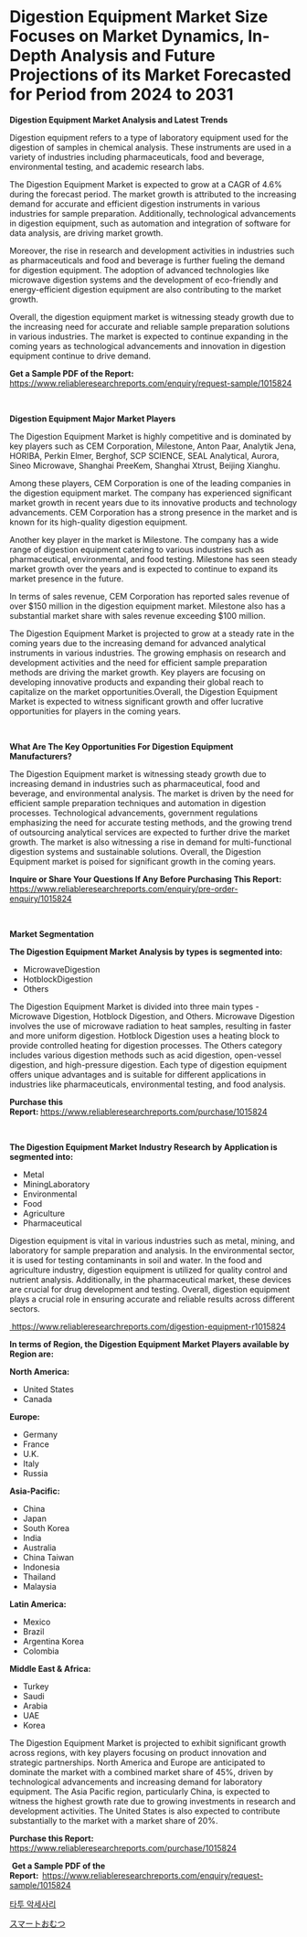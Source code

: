 <p><h1>Digestion Equipment Market Size Focuses on Market Dynamics, In-Depth Analysis and Future Projections of its Market Forecasted for Period from 2024 to 2031</h1></p><p><strong>Digestion Equipment Market Analysis and Latest Trends</strong></p>
<p><p>Digestion equipment refers to a type of laboratory equipment used for the digestion of samples in chemical analysis. These instruments are used in a variety of industries including pharmaceuticals, food and beverage, environmental testing, and academic research labs.</p><p>The Digestion Equipment Market is expected to grow at a CAGR of 4.6% during the forecast period. The market growth is attributed to the increasing demand for accurate and efficient digestion instruments in various industries for sample preparation. Additionally, technological advancements in digestion equipment, such as automation and integration of software for data analysis, are driving market growth.</p><p>Moreover, the rise in research and development activities in industries such as pharmaceuticals and food and beverage is further fueling the demand for digestion equipment. The adoption of advanced technologies like microwave digestion systems and the development of eco-friendly and energy-efficient digestion equipment are also contributing to the market growth.</p><p>Overall, the digestion equipment market is witnessing steady growth due to the increasing need for accurate and reliable sample preparation solutions in various industries. The market is expected to continue expanding in the coming years as technological advancements and innovation in digestion equipment continue to drive demand.</p></p>
<p><strong>Get a Sample PDF of the Report:&nbsp;</strong> <a href="https://www.reliableresearchreports.com/enquiry/request-sample/1015824">https://www.reliableresearchreports.com/enquiry/request-sample/1015824</a></p>
<p>&nbsp;</p>
<p><strong>Digestion Equipment Major Market Players</strong></p>
<p><p>The Digestion Equipment Market is highly competitive and is dominated by key players such as CEM Corporation, Milestone, Anton Paar, Analytik Jena, HORIBA, Perkin Elmer, Berghof, SCP SCIENCE, SEAL Analytical, Aurora, Sineo Microwave, Shanghai PreeKem, Shanghai Xtrust, Beijing Xianghu.</p><p>Among these players, CEM Corporation is one of the leading companies in the digestion equipment market. The company has experienced significant market growth in recent years due to its innovative products and technology advancements. CEM Corporation has a strong presence in the market and is known for its high-quality digestion equipment.</p><p>Another key player in the market is Milestone. The company has a wide range of digestion equipment catering to various industries such as pharmaceutical, environmental, and food testing. Milestone has seen steady market growth over the years and is expected to continue to expand its market presence in the future.</p><p>In terms of sales revenue, CEM Corporation has reported sales revenue of over $150 million in the digestion equipment market. Milestone also has a substantial market share with sales revenue exceeding $100 million.</p><p>The Digestion Equipment Market is projected to grow at a steady rate in the coming years due to the increasing demand for advanced analytical instruments in various industries. The growing emphasis on research and development activities and the need for efficient sample preparation methods are driving the market growth. Key players are focusing on developing innovative products and expanding their global reach to capitalize on the market opportunities.Overall, the Digestion Equipment Market is expected to witness significant growth and offer lucrative opportunities for players in the coming years.</p></p>
<p>&nbsp;</p>
<p><strong>What Are The Key Opportunities For Digestion Equipment Manufacturers?</strong></p>
<p><p>The Digestion Equipment market is witnessing steady growth due to increasing demand in industries such as pharmaceutical, food and beverage, and environmental analysis. The market is driven by the need for efficient sample preparation techniques and automation in digestion processes. Technological advancements, government regulations emphasizing the need for accurate testing methods, and the growing trend of outsourcing analytical services are expected to further drive the market growth. The market is also witnessing a rise in demand for multi-functional digestion systems and sustainable solutions. Overall, the Digestion Equipment market is poised for significant growth in the coming years.</p></p>
<p><strong>Inquire or Share Your Questions If Any Before Purchasing This Report:</strong> <a href="https://www.reliableresearchreports.com/enquiry/pre-order-enquiry/1015824">https://www.reliableresearchreports.com/enquiry/pre-order-enquiry/1015824</a></p>
<p>&nbsp;</p>
<p><strong>Market Segmentation</strong></p>
<p><strong>The Digestion Equipment Market Analysis by types is segmented into:</strong></p>
<p><ul><li>MicrowaveDigestion</li><li>HotblockDigestion</li><li>Others</li></ul></p>
<p><p>The Digestion Equipment Market is divided into three main types - Microwave Digestion, Hotblock Digestion, and Others. Microwave Digestion involves the use of microwave radiation to heat samples, resulting in faster and more uniform digestion. Hotblock Digestion uses a heating block to provide controlled heating for digestion processes. The Others category includes various digestion methods such as acid digestion, open-vessel digestion, and high-pressure digestion. Each type of digestion equipment offers unique advantages and is suitable for different applications in industries like pharmaceuticals, environmental testing, and food analysis.</p></p>
<p><strong>Purchase this Report:&nbsp;</strong><a href="https://www.reliableresearchreports.com/purchase/1015824">https://www.reliableresearchreports.com/purchase/1015824</a></p>
<p>&nbsp;</p>
<p><strong>The Digestion Equipment Market Industry Research by Application is segmented into:</strong></p>
<p><ul><li>Metal</li><li>MiningLaboratory</li><li>Environmental</li><li>Food</li><li>Agriculture</li><li>Pharmaceutical</li></ul></p>
<p><p>Digestion equipment is vital in various industries such as metal, mining, and laboratory for sample preparation and analysis. In the environmental sector, it is used for testing contaminants in soil and water. In the food and agriculture industry, digestion equipment is utilized for quality control and nutrient analysis. Additionally, in the pharmaceutical market, these devices are crucial for drug development and testing. Overall, digestion equipment plays a crucial role in ensuring accurate and reliable results across different sectors.</p></p>
<p><a href="https://www.reliableresearchreports.com/digestion-equipment-r1015824">&nbsp;https://www.reliableresearchreports.com/digestion-equipment-r1015824</a></p>
<p><strong>In terms of Region, the Digestion Equipment Market Players available by Region are:</strong></p>
<p>
    <p> <strong> North America: </strong>
        <ul>
            <li>United States</li>
            <li>Canada</li>
        </ul>
        </p> 
    <p> <strong> Europe: </strong>
        <ul>
            <li>Germany</li>
            <li>France</li>
            <li>U.K.</li>
            <li>Italy</li>
            <li>Russia</li>
        </ul>
        </p> 
    <p> <strong> Asia-Pacific: </strong>
        <ul>
            <li>China</li>
            <li>Japan</li>
            <li>South Korea</li>
            <li>India</li>
            <li>Australia</li>
            <li>China Taiwan</li>
            <li>Indonesia</li>
            <li>Thailand</li>
            <li>Malaysia</li>
        </ul>
        </p> 
    <p> <strong> Latin America: </strong>
        <ul>
            <li>Mexico</li>
            <li>Brazil</li>
            <li>Argentina Korea</li>
            <li>Colombia</li>
        </ul>
        </p> 
    <p> <strong> Middle East & Africa: </strong>
        <ul>
            <li>Turkey</li>
            <li>Saudi</li>
            <li>Arabia</li>
            <li>UAE</li>
            <li>Korea</li>
        </ul>
    </p>
    </p>
<p><p>The Digestion Equipment Market is projected to exhibit significant growth across regions, with key players focusing on product innovation and strategic partnerships. North America and Europe are anticipated to dominate the market with a combined market share of 45%, driven by technological advancements and increasing demand for laboratory equipment. The Asia Pacific region, particularly China, is expected to witness the highest growth rate due to growing investments in research and development activities. The United States is also expected to contribute substantially to the market with a market share of 20%.</p></p>
<p><strong>Purchase this Report: </strong><a href="https://www.reliableresearchreports.com/purchase/1015824">https://www.reliableresearchreports.com/purchase/1015824</a></p>
<p>&nbsp;<strong>Get a Sample PDF of the Report:&nbsp;&nbsp;</strong><a href="https://www.reliableresearchreports.com/enquiry/request-sample/1015824">https://www.reliableresearchreports.com/enquiry/request-sample/1015824</a></p>
<p><strong></strong></p>
<p><p><a href="https://github.com/vss5505pa7z1p/Market-Research-Report-List-3/blob/main/785293744482.md">타투 악세사리</a></p><p><a href="https://github.com/pepo3k/Market-Research-Report-List-3/blob/main/476277434328.md">スマートおむつ</a></p></p>